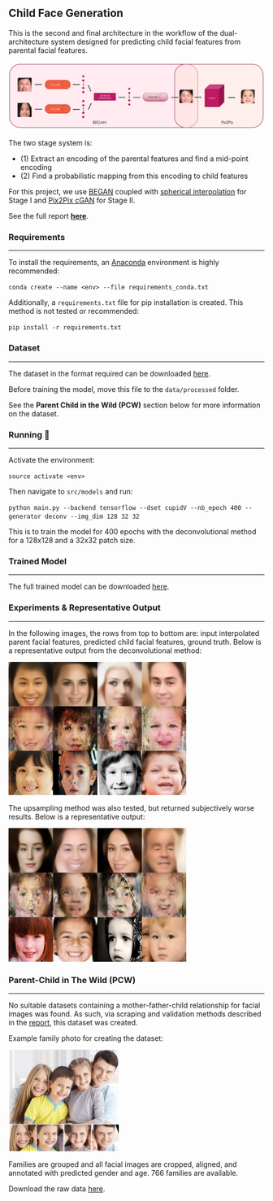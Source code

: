 ## Child Face Generation

This is the second and final architecture in the workflow of the dual-architecture system designed for predicting child facial features from parental facial features.

<img src="https://github.com/ghunkins/Child-Face-Generation/blob/master/resources/system.png?raw=true">

The two stage system is:

* (1) Extract an encoding of the parental features and find a mid-point encoding
* (2) Find a probabilistic mapping from this encoding to child features

For this project, we use [BEGAN](https://arxiv.org/abs/1703.10717) coupled with [spherical interpolation](https://en.wikipedia.org/wiki/Slerp) for Stage I and [Pix2Pix cGAN](https://arxiv.org/abs/1611.07004) for Stage II. 

See the full report [**here**](https://github.com/ghunkins/Child-Face-Generation/blob/master/resources/Predicting_Child_Facial_Features_Hunkins.pdf).

### Requirements 
------

To install the requirements, an [Anaconda](https://anaconda.org/) environment is highly recommended:

`conda create --name <env> --file requirements_conda.txt`

Additionally, a `requirements.txt` file for pip installation is created. This method is not tested or recommended:

`pip install -r requirements.txt`

### Dataset
------

The dataset in the format required can be downloaded [here](https://drive.google.com/file/d/1QohxBlBYrUggThQDrfdNPo00dFYNPC_w/view?usp=sharing).

Before training the model, move this file to the `data/processed` folder.

See the **Parent Child in the Wild (PCW)** section below for more information on the dataset.

### Running :running:
------

Activate the environment:

`source activate <env>`

Then navigate to `src/models` and run:

`python main.py --backend tensorflow --dset cupidV --nb_epoch 400 --generator deconv --img_dim 128 32 32`

This is to train the model for 400 epochs with the deconvolutional method for a 128x128 and a 32x32 patch size.

### Trained Model
------

The full trained model can be downloaded [here]().

### Experiments & Representative Output
------

In the following images, the rows from top to bottom are: input interpolated parent facial features, predicted child facial features, ground truth. Below is a representative output from the deconvolutional method:

<img src="https://github.com/ghunkins/Child-Face-Generation/blob/master/resources/deconv.png?raw=true" width=350>

The upsampling method was also tested, but returned subjectively worse results. Below is a representative output:

<img src="https://github.com/ghunkins/Child-Face-Generation/blob/master/resources/upsample.png?raw=true" width=350>

### Parent-Child in The Wild (PCW)
-----

No suitable datasets containing a mother-father-child relationship for facial images was found. As such, via scraping and validation methods described in the [report](https://github.com/ghunkins/Child-Face-Generation/blob/master/resources/Predicting_Child_Facial_Features_Hunkins.pdf), this dataset was created. 


Example family photo for creating the dataset:

<img src="https://github.com/ghunkins/Child-Face-Generation/blob/master/resources/dataset.png?raw=true" height=200>

Families are grouped and all facial images are cropped, aligned, and annotated with predicted gender and age. 766 families are available.

Download the raw data [here](https://drive.google.com/file/d/1UfkTFqGqVapUKIpBJVx7vSNjZzIEa84g/view?usp=sharing). 
